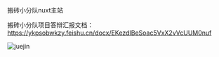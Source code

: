 搬砖小分队nuxt主站

搬砖小分队项目答辩汇报文档：https://ykpsobwkzy.feishu.cn/docx/EKezdIBeSoac5VxX2vVcUUM0nuf

![juejin](https://github.com/Dara-to-win/juejin-nuxt/assets/53787741/2479f9be-c686-438d-b8c0-0bf7420fbc01)
